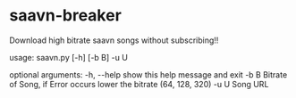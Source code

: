 # saavn-breaker

Download high bitrate saavn songs without subscribing!!



usage: saavn.py [-h] [-b B] -u U

optional arguments:
  -h, --help  show this help message and exit
  -b B        Bitrate of Song, if Error occurs lower the bitrate (64, 128,
              320)
  -u U        Song URL

